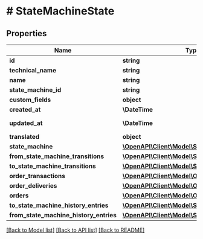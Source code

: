 # # StateMachineState

## Properties

Name | Type | Description | Notes
------------ | ------------- | ------------- | -------------
**id** | **string** |  | [optional]
**technical_name** | **string** |  |
**name** | **string** |  |
**state_machine_id** | **string** |  |
**custom_fields** | **object** |  | [optional]
**created_at** | **\DateTime** |  | [readonly]
**updated_at** | **\DateTime** |  | [optional] [readonly]
**translated** | **object** |  | [optional]
**state_machine** | [**\OpenAPI\Client\Model\StateMachine**](StateMachine.md) |  | [optional]
**from_state_machine_transitions** | [**\OpenAPI\Client\Model\StateMachineTransition**](StateMachineTransition.md) |  | [optional]
**to_state_machine_transitions** | [**\OpenAPI\Client\Model\StateMachineTransition**](StateMachineTransition.md) |  | [optional]
**order_transactions** | [**\OpenAPI\Client\Model\OrderTransaction**](OrderTransaction.md) |  | [optional]
**order_deliveries** | [**\OpenAPI\Client\Model\OrderDelivery**](OrderDelivery.md) |  | [optional]
**orders** | [**\OpenAPI\Client\Model\Order**](Order.md) |  | [optional]
**to_state_machine_history_entries** | [**\OpenAPI\Client\Model\StateMachineHistory**](StateMachineHistory.md) |  | [optional]
**from_state_machine_history_entries** | [**\OpenAPI\Client\Model\StateMachineHistory**](StateMachineHistory.md) |  | [optional]

[[Back to Model list]](../../README.md#models) [[Back to API list]](../../README.md#endpoints) [[Back to README]](../../README.md)
